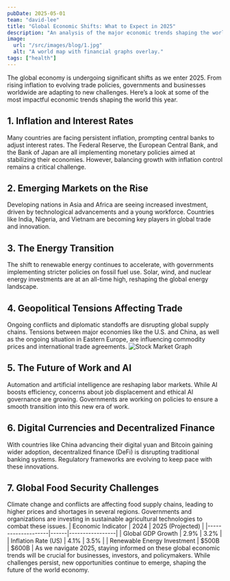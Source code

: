 ```yaml
---
pubDate: 2025-05-01
team: "david-lee"
title: "Global Economic Shifts: What to Expect in 2025"
description: "An analysis of the major economic trends shaping the world in 2025, from market fluctuations to policy changes and their global impact."
image:
  url: "/src/images/blog/1.jpg"
  alt: "A world map with financial graphs overlay."
tags: ["health"]
---
```


The global economy is undergoing significant shifts as we enter 2025. From rising inflation to evolving trade policies, governments and businesses worldwide are adapting to new challenges. Here’s a look at some of the most impactful economic trends shaping the world this year.

## 1. Inflation and Interest Rates

Many countries are facing persistent inflation, prompting central banks to adjust interest rates. The Federal Reserve, the European Central Bank, and the Bank of Japan are all implementing monetary policies aimed at stabilizing their economies. However, balancing growth with inflation control remains a critical challenge.

## 2. Emerging Markets on the Rise

Developing nations in Asia and Africa are seeing increased investment, driven by technological advancements and a young workforce. Countries like India, Nigeria, and Vietnam are becoming key players in global trade and innovation.

## 3. The Energy Transition

The shift to renewable energy continues to accelerate, with governments implementing stricter policies on fossil fuel use. Solar, wind, and nuclear energy investments are at an all-time high, reshaping the global energy landscape.

## 4. Geopolitical Tensions Affecting Trade

Ongoing conflicts and diplomatic standoffs are disrupting global supply chains. Tensions between major economies like the U.S. and China, as well as the ongoing situation in Eastern Europe, are influencing commodity prices and international trade agreements.
![Stock Market Graph](https://images.unsplash.com/photo-1519891880039-45e173a95f14?q=80&w=2664&auto=format&fit=crop&ixlib=rb-4.0.3&ixid=M3wxMjA3fDB8MHxwaG90by1wYWdlfHx8fGVufDB8fHx8fA%3D%3D)

## 5. The Future of Work and AI

Automation and artificial intelligence are reshaping labor markets. While AI boosts efficiency, concerns about job displacement and ethical AI governance are growing. Governments are working on policies to ensure a smooth transition into this new era of work.

## 6. Digital Currencies and Decentralized Finance

With countries like China advancing their digital yuan and Bitcoin gaining wider adoption, decentralized finance (DeFi) is disrupting traditional banking systems. Regulatory frameworks are evolving to keep pace with these innovations.

## 7. Global Food Security Challenges

Climate change and conflicts are affecting food supply chains, leading to higher prices and shortages in several regions. Governments and organizations are investing in sustainable agricultural technologies to combat these issues.
| Economic Indicator | 2024 | 2025 (Projected) |
|--------------------|------|-----------------|
| Global GDP Growth | 2.9% | 3.2% |
| Inflation Rate (US) | 4.1% | 3.5% |
| Renewable Energy Investment | $500B | $600B |
As we navigate 2025, staying informed on these global economic trends will be crucial for businesses, investors, and policymakers. While challenges persist, new opportunities continue to emerge, shaping the future of the world economy.
